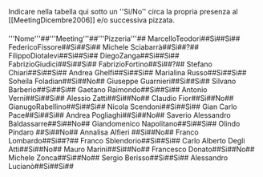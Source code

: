 Indicare nella tabella qui sotto un ''Si/No'' circa la propria presenza al [[MeetingDicembre2006]] e/o successiva pizzata.

####
'''Nome'''##'''Meeting'''##'''Pizzeria'''##
MarcelloTeodori##Si##Si##
FedericoFissore##Si##Si##
Michele Sciabarrà##Si##?##
FilippoDiotalevi##Si##Si##
DiegoZanga##Si##Si##
FabrizioGiudici##Si##Si##
FabrizioFortino##Si##?##
Stefano Chiari##Si##Si##
Andrea Ghelfi##Si##Si##
Marialina Russo##Si##Si##
Soheila Foladian##Si##No##
Giuseppe Guarnieri##Si##Si##
Silvano Barberio##Si##Si##
Gaetano Raimondo##Si##Si##
Antonio Verni##Si##Si##
Alessio Zatti##Si##No##
Claudio Fior##Si##No##
GianugoRabellino##Si##Si##
Nicola Scendoni##Si##Si##
Gian Carlo Pace##Si##Si##
Andrea Pogliaghi##Si##No##
Saverio Alessandro Baldassarre##Si##No##
Giandomenico Napolitano##Si##Si##
Olindo Pindaro ##Si##No##
Annalisa Alfieri ##Si##No##
Franco Lombardo##Si##?##
Franco Sblendorio##Si##Si##
Carlo Alberto Degli Atti##Si##No##
Mauro Marini##Si##No##
Francesco Donato##Si##No##
Michele Zonca##Si##No##
Sergio Berisso##Si##Si##
Alessandro Lucianò##Si##Si##
####
